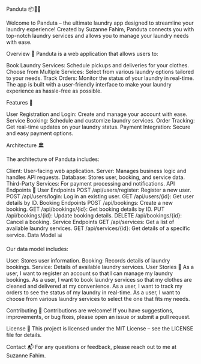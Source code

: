 Panduta 📦👕✨

Welcome to Panduta – the ultimate laundry app designed to streamline your laundry experience! Created by Suzanne Fahim, Panduta connects you with top-notch laundry services and allows you to manage your laundry needs with ease.

Overview 📝
Panduta is a web application that allows users to:

Book Laundry Services: Schedule pickups and deliveries for your clothes.
Choose from Multiple Services: Select from various laundry options tailored to your needs.
Track Orders: Monitor the status of your laundry in real-time.
The app is built with a user-friendly interface to make your laundry experience as hassle-free as possible.

Features 🚀

User Registration and Login: Create and manage your account with ease.
Service Booking: Schedule and customize laundry services.
Order Tracking: Get real-time updates on your laundry status.
Payment Integration: Secure and easy payment options.

Architecture 🏛️

The architecture of Panduta includes:

Client: User-facing web application.
Server: Manages business logic and handles API requests.
Database: Stores user, booking, and service data.
Third-Party Services: For payment processing and notifications.
API Endpoints 📡
User Endpoints
POST /api/users/register: Register a new user.
POST /api/users/login: Log in an existing user.
GET /api/users/{id}: Get user details by ID.
Booking Endpoints
POST /api/bookings: Create a new booking.
GET /api/bookings/{id}: Get booking details by ID.
PUT /api/bookings/{id}: Update booking details.
DELETE /api/bookings/{id}: Cancel a booking.
Service Endpoints
GET /api/services: Get a list of available laundry services.
GET /api/services/{id}: Get details of a specific service.
Data Model 📊

Our data model includes:

User: Stores user information.
Booking: Records details of laundry bookings.
Service: Details of available laundry services.
User Stories 📝
As a user, I want to register an account so that I can manage my laundry bookings.
As a user, I want to book laundry services so that my clothes are cleaned and delivered at my convenience.
As a user, I want to track my orders to see the status of my laundry in real-time.
As a user, I want to choose from various laundry services to select the one that fits my needs.

Contributing 🤝
Contributions are welcome! If you have suggestions, improvements, or bug fixes, please open an issue or submit a pull request.

License 📜
This project is licensed under the MIT License – see the LICENSE file for details.

Contact 📬
For any questions or feedback, please reach out to me at Suzanne Fahim.
